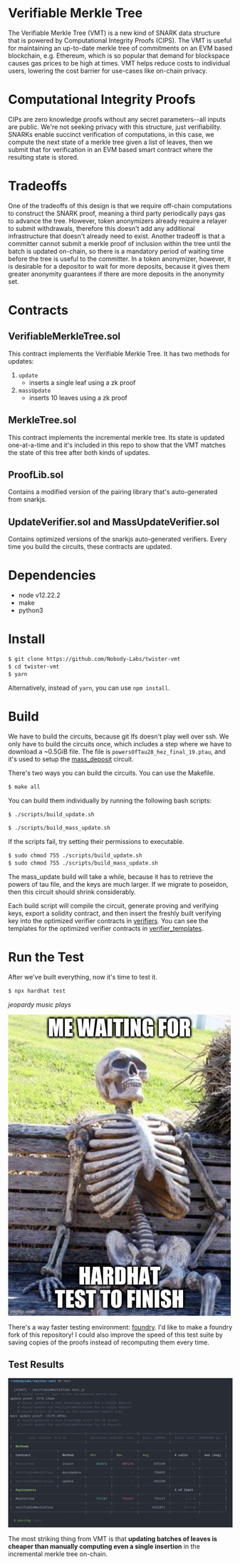 # Verifiable Merkle Tree
The Verifiable Merkle Tree (VMT) is a new kind of SNARK data structure that is powered by Computational Integrity Proofs (CIPS). The VMT is useful for maintaining an up-to-date merkle tree of commitments on an EVM based blockchain, e.g. Ethereum, which is so popular that demand for blockspace causes gas prices to be high at times. VMT helps reduce costs to individual users, lowering the cost barrier for use-cases like on-chain privacy.

# Computational Integrity Proofs
CIPs are zero knowledge proofs without any secret parameters--all inputs are public. We're not seeking privacy with this structure, just verifiability. SNARKs enable succinct verification of computations, in this case, we compute the next state of a merkle tree given a list of leaves, then we submit that for verification in an EVM based smart contract where the resulting state is stored.

# Tradeoffs
One of the tradeoffs of this design is that we require off-chain computations to construct the SNARK proof, meaning a third party periodically pays gas to advance the tree. However, token anonymizers already require a relayer to submit withdrawals, therefore this doesn't add any additional infrastructure that doesn't already need to exist. Another tradeoff is that a committer cannot submit a merkle proof of inclusion within the tree until the batch is updated on-chain, so there is a mandatory period of waiting time before the tree is useful to the committer. In a token anonymizer, however, it is desirable for a depositor to wait for more deposits, because it gives them greater anonymity guarantees if there are more deposits in the anonymity set.

# Contracts

## VerifiableMerkleTree.sol
This contract implements the Verifiable Merkle Tree. It has two methods for updates:
 1. `update`
    - inserts a single leaf using a zk proof
 2. `massUpdate`
    - inserts 10 leaves using a zk proof

## MerkleTree.sol
This contract implements the incremental merkle tree. Its state is updated one-at-a-time and it's included in this repo to show that the VMT matches the state of this tree after both kinds of updates.

## ProofLib.sol
Contains a modified version of the pairing library that's auto-generated from snarkjs.

## UpdateVerifier.sol and MassUpdateVerifier.sol
Contains optimized versions of the snarkjs auto-generated verifiers. Every time you build the circuits, these contracts are updated.

# Dependencies
 - node v12.22.2
 - make
 - python3

# Install
```sh
$ git clone https://github.com/Nobody-Labs/twister-vmt
$ cd twister-vmt
$ yarn
```
Alternatively, instead of `yarn`, you can use `npm install`.

# Build
We have to build the circuits, because git lfs doesn't play well over ssh. We only have to build the circuits once, which includes a step where we have to download a ~0.5GiB file. The file is `powersOfTau28_hez_final_19.ptau`, and it's used to setup the [mass_deposit](./circuits/mass_update.circom) circuit.

There's two ways you can build the circuits. You can use the Makefile.
```sh
$ make all
```

You can build them individually by running the following bash scripts:
```sh
$ ./scripts/build_update.sh
```

```sh
$ ./scripts/build_mass_update.sh
```

If the scripts fail, try setting their permissions to executable.
```sh
$ sudo chmod 755 ./scripts/build_update.sh
$ sudo chmod 755 ./scripts/build_mass_update.sh
```
The mass_update build will take a while, because it has to retrieve the powers of tau file, and the keys are much larger. If we migrate to poseidon, then this circuit should shrink considerably.

Each build script will compile the circuit, generate proving and verifying keys, export a solidity contract, and then insert the freshly built verifying key into the optimized verifier contracts in [verifiers](./contracts/verifiers/). You can see the templates for the optimized verifier contracts in [verifier_templates](./circuits/verifier_templates/).

# Run the Test
After we've built everything, now it's time to test it.
```sh
$ npx hardhat test
```
*jeopardy music plays*

![..............](./img/hhtest.jpg)

There's a way faster testing environment: [foundry](https://getfoundry.sh/). I'd like to make a foundry fork of this repository! I could also improve the speed of this test suite by saving copies of the proofs instead of recomputing them every time.

## Test Results
![Filtered by foundry :(](./img/test_results.png)

The most striking thing from VMT is that **updating batches of leaves is cheaper than manually computing even a single insertion** in the incremental merkle tree on-chain.